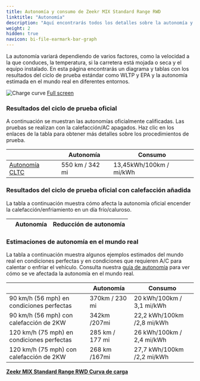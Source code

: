 ```yaml
---
title: Autonomía y consumo de Zeekr MIX Standard Range RWD
linktitle: "Autonomía"
description: "Aquí encontrarás todos los detalles sobre la autonomía y el consumo del Zeekr MIX Standard Range RWD."
weight: 2
hidden: true
navicon: bi-file-earmark-bar-graph
---
```

<!-- markdownlint-disable MD033 -->
<!-- markdownlint-disable MD010 -->

La autonomía variará dependiendo de varios factores, como la velocidad a la que conduces, la temperatura, si la carretera está mojada o seca y el equipo instalado. En esta página encontrarás un diagrama y tablas con los resultados del ciclo de prueba estándar como WLTP y EPA y la autonomía estimada en el mundo real en diferentes entornos.

<img class="img-fluid" alt="Charge curve" src="/images//models/zeekr/mix/mix_standard_range_rwd/range.svg"/>
<a href="/images/models/zeekr/mix/mix_standard_range_rwd/range.svg">Full screen</a>

### Resultados del ciclo de prueba oficial

A continuación se muestran las autonomías oficialmente calificadas. Las pruebas se realizan con la calefacción/AC apagados. Haz clic en los enlaces de la tabla para obtener más detalles sobre los procedimientos de prueba.

<div class="table-responsive">
<table class="table table-striped border">
	<thead>
		<tr>
			<th>
			</th>
			<th>
				Autonomía
			</th>
			<th>
				Consumo
			</th>
		</tr>
	</thead>
	<tbody>
		<tr>
			<td>
				<a href="../../../../../guides/understandingrange/cltc/ ">
					Autonomía CLTC
				</a>
			</td>
			<td>
				550 km / 342 mi 
			</td>
			<td>
				13,45kWh/100km /  mi/kWh
			</td>
		</tr>
	</tbody>
</table>
</div>

### Resultados del ciclo de prueba oficial con calefacción añadida

La tabla a continuación muestra cómo afecta la autonomía oficial encender la calefacción/enfriamiento en un día frío/caluroso.

<div class="table-responsive">
<table class="table table-striped border">
	<thead>
		<tr>
			<th>
			</th>
			<th>
				Autonomía
			</th>
			<th>
				Reducción de autonomía
			</th>
		</tr>
	</thead>
	<tbody>
	</tbody>
</table>
</div>

### Estimaciones de autonomía en el mundo real

La tabla a continuación muestra algunos ejemplos estimados del mundo real en condiciones perfectas y en condiciones que requieren A/C para calentar o enfriar el vehículo. Consulta nuestra [guía de autonomía](../../../../../guides/understandingrange/) para ver cómo se ve afectada la autonomía en el mundo real.

<div class="table-responsive">
<table class="table table-striped border">
	<thead>
		<tr>
			<th>
			</th>
			<th>
				Autonomía
			</th>
			<th>
				Consumo
			</th>
		</tr>
	</thead>
	<tbody>
		<tr>
			<td>
				90 km/h (56 mph) en condiciones perfectas
			</td>
			<td>
				370km / 230 mi
			</td>
			<td>
				20 kWh/100km / 3,1 mi/kWh
			</td>
		</tr>
		<tr>
			<td>
				90 km/h (56 mph) con calefacción de 2KW
			</td>
			<td>
				342km /207mi
			</td>
			<td>
				22,2 kWh/100km /2,8 mi/kWh 
			</td>
		</tr>
		<tr>
			<td>
				120 km/h (75 mph) en condiciones perfectas
			</td>
			<td>
				285 km / 177 mi
			</td>
			<td>
				26 kWh/100km / 2,4 mi/kWh
			</td>
		</tr>
		<tr>
			<td>
				120 km/h (75 mph) con calefacción de 2KW
			</td>
			<td>
				268 km /167mi
			</td>
			<td>
				27,7 kWh/100km /2,2 mi/kWh
			</td>
		</tr>
	</tbody>
</table>
</div>
<div class="mt-3 mb-3">
<a href="../" class="text-decoration-none text-black">
<strong><i class="bi-arrow-left"></i> Zeekr MIX Standard Range RWD </strong>
</a>
<a href="../chargingcurve/" class="text-decoration-none text-black float-end">
<strong>Curva de carga <i class="bi-arrow-right"></i></strong>
</a>
</div>
